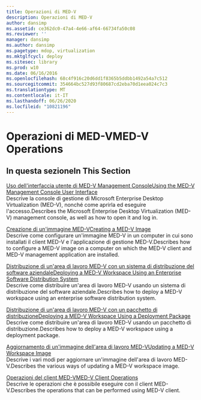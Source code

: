 ```yaml
---
title: Operazioni di MED-V
description: Operazioni di MED-V
author: dansimp
ms.assetid: ce362dc0-47a4-4e66-af64-66734fa50c08
ms.reviewer: ''
manager: dansimp
ms.author: dansimp
ms.pagetype: mdop, virtualization
ms.mktglfcycl: deploy
ms.sitesec: library
ms.prod: w10
ms.date: 06/16/2016
ms.openlocfilehash: 68c4f916c20d6dd1f8365b5ddbb1492a54a7c512
ms.sourcegitcommit: 354664bc527d93f80687cd2eba70d1eea024c7c3
ms.translationtype: MT
ms.contentlocale: it-IT
ms.lasthandoff: 06/26/2020
ms.locfileid: "10821196"
---
```

# <span data-ttu-id="79488-103">Operazioni di MED-V</span><span class="sxs-lookup"><span data-stu-id="79488-103">MED-V Operations</span></span>


## <span data-ttu-id="79488-104">In questa sezione</span><span class="sxs-lookup"><span data-stu-id="79488-104">In This Section</span></span>


<a href="" id="using-the-med-v-management-console-user-interface"></a>[<span data-ttu-id="79488-105">Uso dell'interfaccia utente di MED-V Management Console</span><span class="sxs-lookup"><span data-stu-id="79488-105">Using the MED-V Management Console User Interface</span></span>](using-the-med-v-management-console-user-interface.md)  
<span data-ttu-id="79488-106">Descrive la console di gestione di Microsoft Enterprise Desktop Virtualization (MED-V), nonché come aprirla ed eseguire l'accesso.</span><span class="sxs-lookup"><span data-stu-id="79488-106">Describes the Microsoft Enterprise Desktop Virtualization (MED-V) management console, as well as how to open it and log in.</span></span>

<a href="" id="creating-a-med-v-image"></a>[<span data-ttu-id="79488-107">Creazione di un'immagine MED-V</span><span class="sxs-lookup"><span data-stu-id="79488-107">Creating a MED-V Image</span></span>](creating-a-med-v-image.md)  
<span data-ttu-id="79488-108">Descrive come configurare un'immagine MED-V in un computer in cui sono installati il client MED-V e l'applicazione di gestione MED-V.</span><span class="sxs-lookup"><span data-stu-id="79488-108">Describes how to configure a MED-V image on a computer on which the MED-V client and MED-V management application are installed.</span></span>

<a href="" id="deploying-a-med-v-workspace-using-an-enterprise-software-distribution-system"></a>[<span data-ttu-id="79488-109">Distribuzione di un'area di lavoro MED-V con un sistema di distribuzione del software aziendale</span><span class="sxs-lookup"><span data-stu-id="79488-109">Deploying a MED-V Workspace Using an Enterprise Software Distribution System</span></span>](deploying-a-med-v-workspace-using-an-enterprise-software-distribution-system.md)  
<span data-ttu-id="79488-110">Descrive come distribuire un'area di lavoro MED-V usando un sistema di distribuzione del software aziendale.</span><span class="sxs-lookup"><span data-stu-id="79488-110">Describes how to deploy a MED-V workspace using an enterprise software distribution system.</span></span>

<a href="" id="deploying-a-med-v-workspace-using-a-deployment-package"></a>[<span data-ttu-id="79488-111">Distribuzione di un'area di lavoro MED-V con un pacchetto di distribuzione</span><span class="sxs-lookup"><span data-stu-id="79488-111">Deploying a MED-V Workspace Using a Deployment Package</span></span>](deploying-a-med-v-workspace-using-a-deployment-package.md)  
<span data-ttu-id="79488-112">Descrive come distribuire un'area di lavoro MED-V usando un pacchetto di distribuzione.</span><span class="sxs-lookup"><span data-stu-id="79488-112">Describes how to deploy a MED-V workspace using a deployment package.</span></span>

<a href="" id="updating-a-med-v-workspace-image"></a>[<span data-ttu-id="79488-113">Aggiornamento di un'immagine dell'area di lavoro MED-V</span><span class="sxs-lookup"><span data-stu-id="79488-113">Updating a MED-V Workspace Image</span></span>](updating-a-med-v-workspace-image.md)  
<span data-ttu-id="79488-114">Descrive i vari modi per aggiornare un'immagine dell'area di lavoro MED-V.</span><span class="sxs-lookup"><span data-stu-id="79488-114">Describes the various ways of updating a MED-V workspace image.</span></span>

<a href="" id="med-v-client-operations"></a>[<span data-ttu-id="79488-115">Operazioni del client MED-V</span><span class="sxs-lookup"><span data-stu-id="79488-115">MED-V Client Operations</span></span>](med-v-client-operations.md)  
<span data-ttu-id="79488-116">Descrive le operazioni che è possibile eseguire con il client MED-V.</span><span class="sxs-lookup"><span data-stu-id="79488-116">Describes the operations that can be performed using MED-V client.</span></span>

 

 





